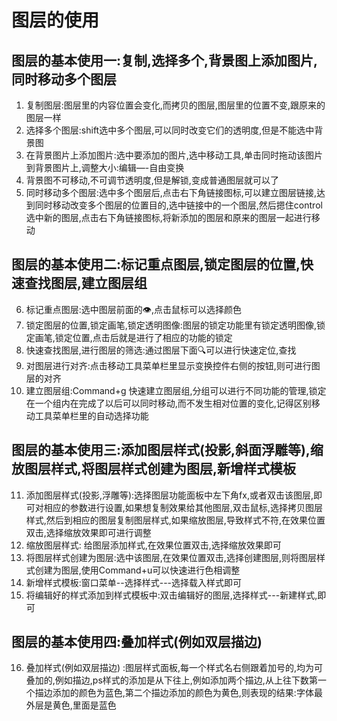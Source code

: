 
# 图层的使用

## 图层的基本使用一:复制,选择多个,背景图上添加图片,同时移动多个图层


1. 复制图层:图层里的内容位置会变化,而拷贝的图层,图层里的位置不变,跟原来的图层一样
2. 选择多个图层:shift选中多个图层,可以同时改变它们的透明度,但是不能选中背景图
3. 在背景图片上添加图片:选中要添加的图片,选中移动工具,单击同时拖动该图片到背景图片上,调整大小:编辑—-自由变换
4. 背景图不可移动,不可调节透明度,但是解锁,变成普通图层就可以了
5. 同时移动多个图层:选中多个图层后,点击右下角链接图标,可以建立图层链接,达到同时移动改变多个图层的位置目的,选中链接中的一个图层,然后摁住control选中新的图层,点击右下角链接图标,将新添加的图层和原来的图层一起进行移动

## 图层的基本使用二:标记重点图层,锁定图层的位置,快速查找图层,建立图层组

6. 标记重点图层:选中图层前面的👁,点击鼠标可以选择颜色
7. 锁定图层的位置,锁定画笔,锁定透明图像:图层的锁定功能里有锁定透明图像,锁定画笔,锁定位置,点击后就是进行了相应的功能的锁定
8. 快速查找图层,进行图层的筛选:通过图层下面🔍可以进行快速定位,查找
9. 对图层进行对齐:点击移动工具菜单栏里显示变换控件右侧的按钮,则可进行图层的对齐
10. 建立图层组:Command+g 快速建立图层组,分组可以进行不同功能的管理,锁定在一个组内在完成了以后可以同时移动,而不发生相对位置的变化,记得区别移动工具菜单栏里的自动选择功能 

## 图层的基本使用三:添加图层样式(投影,斜面浮雕等),缩放图层样式,将图层样式创建为图层,新增样式模板
11. 添加图层样式(投影,浮雕等):选择图层功能面板中左下角fx,或者双击该图层,即可对相应的参数进行设置,如果想复制效果给其他图层,双击鼠标,选择拷贝图层样式,然后到相应的图层复制图层样式,如果缩放图层,导致样式不符,在效果位置双击,选择缩放效果即可进行调整
12. 缩放图层样式: 给图层添加样式,在效果位置双击,选择缩放效果即可
13. 将图层样式创建为图层:选中该图层,在效果位置双击,选择创建图层,则将图层样式创建为图层,使用Command+u可以快速进行色相调整
14. 新增样式模板:窗口菜单--选择样式---选择载入样式即可
15. 将编辑好的样式添加到样式模板中:双击编辑好的图层,选择样式---新建样式,即可

## 图层的基本使用四:叠加样式(例如双层描边)
16. 叠加样式(例如双层描边) :图层样式面板,每一个样式名右侧跟着加号的,均为可叠加的,例如描边,ps样式的添加是从下往上,例如添加两个描边,从上往下数第一个描边添加的颜色为蓝色,第二个描边添加的颜色为黄色,则表现的结果:字体最外层是黄色,里面是蓝色
